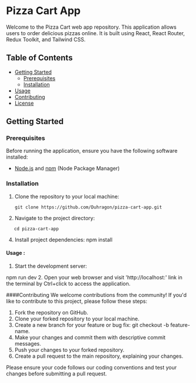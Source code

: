 # Pizza Cart App

Welcome to the Pizza Cart web app repository. This application allows users to order delicious pizzas online. It is built using React, React Router, Redux Toolkit, and Tailwind CSS.

## Table of Contents

- [Getting Started](#getting-started)
  - [Prerequisites](#prerequisites)
  - [Installation](#installation)
- [Usage](#usage)
- [Contributing](#contributing)
- [License](#license)

## Getting Started

### Prerequisites

Before running the application, ensure you have the following software installed:

- [Node.js](https://nodejs.org/) and [npm](https://www.npmjs.com/) (Node Package Manager)

### Installation

1. Clone the repository to your local machine:

   ```shell
   git clone https://github.com/Duhragon/pizza-cart-app.git

   ```

2. Navigate to the project directory:
```
   cd pizza-cart-app
```

4. Install project dependencies:
   npm install

#### Usage :

1. Start the development server:

npm run dev 2. Open your web browser and visit 'http://localhost:' link in the terminal by Ctrl+click to access the application.

####Contributing
We welcome contributions from the community! If you'd like to contribute to this project, please follow these steps:

1. Fork the repository on GitHub.
2. Clone your forked repository to your local machine.
3. Create a new branch for your feature or bug fix: git checkout -b feature-name.
4. Make your changes and commit them with descriptive commit messages.
5. Push your changes to your forked repository.
6. Create a pull request to the main repository, explaining your changes.

Please ensure your code follows our coding conventions and test your changes before submitting a pull request.

